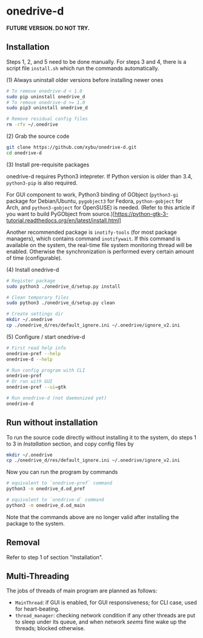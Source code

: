 onedrive-d
==========

**FUTURE VERSION. DO NOT TRY.**

## Installation

Steps 1, 2, and 5 need to be done manually. For steps 3 and 4, there is a script file `install.sh` which run the commands automatically.

(1) Always uninstall older versions before installing newer ones

```bash
# To remove onedrive-d < 1.0
sudo pip uninstall onedrive_d
# To remove onedrive-d >= 1.0
sudo pip3 uninstall onedrive_d

# Remove residual config files
rm -rfv ~/.onedrive
```

(2) Grab the source code

```bash
git clone https://github.com/xybu/onedrive-d.git
cd onedrive-d
```

(3) Install pre-requisite packages

onedrive-d requires Python3 intepreter. If Python version is older than 3.4, `python3-pip` is also required.

For GUI component to work, Python3 binding of GObject (`python3-gi` package for Debian/Ubuntu, `pygobject3` for Fedora, `python-gobject` for Arch, and `python3-gobject` for OpenSUSE) is needed. (Refer to this article if you want to build PyGObject from source.)[https://python-gtk-3-tutorial.readthedocs.org/en/latest/install.html]

Another recommended package is `inotify-tools` (for most package managers), which contains command `inotifywait`. If this command is available on the system, the real-time file system monitoring thread will be enabled. Otherwise the synchronization is performed every certain amount of time (configurable).

(4) Install onedrive-d

```bash
# Register package
sudo python3 ./onedrive_d/setup.py install

# Clean temporary files
sudo python3 ./onedrive_d/setup.py clean

# Create settings dir
mkdir ~/.onedrive
cp ./onedrive_d/res/default_ignore.ini ~/.onedrive/ignore_v2.ini
```

(5) Configure / start onedrive-d

```bash
# First read help info
onedrive-pref --help
onedrive-d --help

# Run config program with CLI
onedrive-pref
# Or run with GUI
onedrive-pref --ui=gtk

# Run onedrive-d (not daemonized yet)
onedrive-d
```

## Run without installation

To run the source code directly without installing it to the system,
do steps 1 to 3 in *Installation* section, and copy config files by

```bash
mkdir ~/.onedrive
cp ./onedrive_d/res/default_ignore.ini ~/.onedrive/ignore_v2.ini
```

Now you can run the program by commands

```bash
# equivalent to `onedrive-pref` command
python3 -m onedrive_d.od_pref

# equivalent to `onedrive-d` command
python3 -m onedrive_d.od_main
```

Note that the commands above are no longer valid after installing the package to the system.

## Removal

Refer to step 1 of section "Installation".

## Multi-Threading

The jobs of threads of main program are planned as follows:

 * `MainThread`: if GUI is enabled, for GUI responsiveness; 
   for CLI case, used for heart-beating.
 * `thread_manager`: checking network condition if any other threads are put to sleep
   under its queue, and when network _seems_ fine wake up the threads; blocked otherwise.
